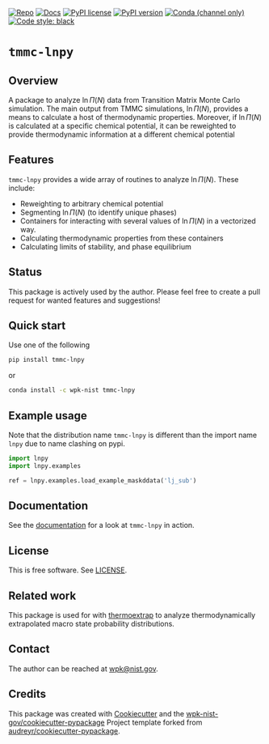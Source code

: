 <!-- markdownlint-disable MD041 -->

[![Repo][repo-badge]][repo-link] [![Docs][docs-badge]][docs-link]
[![PyPI license][license-badge]][license-link]
[![PyPI version][pypi-badge]][pypi-link]
[![Conda (channel only)][conda-badge]][conda-link]
[![Code style: black][black-badge]][black-link]

<!--
  For more badges, see
  https://shields.io/category/other
  https://naereen.github.io/badges/
  [pypi-badge]: https://badge.fury.io/py/tmmc-lnpy
-->

[black-badge]: https://img.shields.io/badge/code%20style-black-000000.svg
[black-link]: https://github.com/psf/black
[pypi-badge]: https://img.shields.io/pypi/v/tmmc-lnpy
[pypi-link]: https://pypi.org/project/tmmc-lnpy
[docs-badge]: https://img.shields.io/badge/docs-sphinx-informational
[docs-link]: https://pages.nist.gov/tmmc-lnpy/
[repo-badge]: https://img.shields.io/badge/--181717?logo=github&logoColor=ffffff
[repo-link]: https://github.com/usnistgov/tmmc-lnpy
[conda-badge]: https://img.shields.io/conda/v/wpk-nist/tmmc-lnpy
[conda-link]: https://anaconda.org/wpk-nist/tmmc-lnpy
[license-badge]: https://img.shields.io/pypi/l/cmomy?color=informational
[license-link]: https://github.com/usnistgov/tmmc-lnpy/blob/main/LICENSE

<!-- other links -->

# `tmmc-lnpy`

## Overview

A package to analyze $\ln \Pi(N)$ data from Transition Matrix Monte Carlo
simulation. The main output from TMMC simulations, $\ln \Pi(N)$, provides a
means to calculate a host of thermodynamic properties. Moreover, if $\ln \Pi(N)$
is calculated at a specific chemical potential, it can be reweighted to provide
thermodynamic information at a different chemical potential

## Features

`tmmc-lnpy` provides a wide array of routines to analyze $\ln \Pi(N)$. These
include:

- Reweighting to arbitrary chemical potential
- Segmenting $\ln \Pi(N)$ (to identify unique phases)
- Containers for interacting with several values of $\ln \Pi(N)$ in a vectorized
  way.
- Calculating thermodynamic properties from these containers
- Calculating limits of stability, and phase equilibrium

## Status

This package is actively used by the author. Please feel free to create a pull
request for wanted features and suggestions!

## Quick start

Use one of the following

```bash
pip install tmmc-lnpy
```

or

```bash
conda install -c wpk-nist tmmc-lnpy
```

## Example usage

Note that the distribution name `tmmc-lnpy` is different than the import name
`lnpy` due to name clashing on pypi.

```python
import lnpy
import lnpy.examples

ref = lnpy.examples.load_example_maskddata('lj_sub')
```

<!-- end-docs -->

## Documentation

See the [documentation][docs-link] for a look at `tmmc-lnpy` in action.

## License

This is free software. See [LICENSE][license-link].

## Related work

This package is used for with
[thermoextrap](https://github.com/usnistgov/thermo-extrap) to analyze
thermodynamically extrapolated macro state probability distributions.

## Contact

The author can be reached at wpk@nist.gov.

## Credits

This package was created with
[Cookiecutter](https://github.com/audreyr/cookiecutter) and the
[wpk-nist-gov/cookiecutter-pypackage](https://github.com/wpk-nist-gov/cookiecutter-pypackage)
Project template forked from
[audreyr/cookiecutter-pypackage](https://github.com/audreyr/cookiecutter-pypackage).
